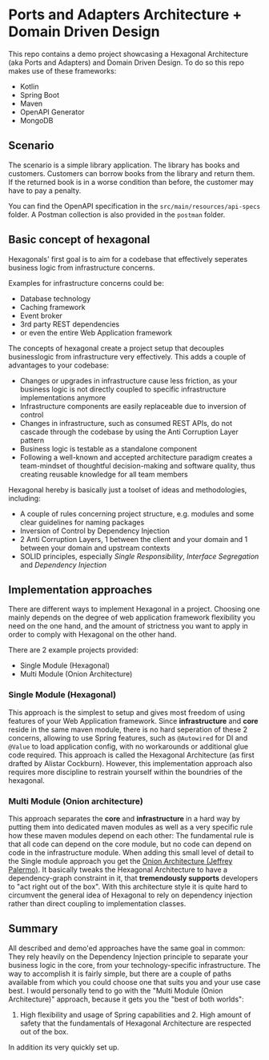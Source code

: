 # Ports and Adapters Architecture + Domain Driven Design

This repo contains a demo project showcasing a Hexagonal Architecture (aka Ports and Adapters) and Domain Driven Design.
To do so this repo makes use of these frameworks:

* Kotlin
* Spring Boot
* Maven
* OpenAPI Generator
* MongoDB

## Scenario

The scenario is a simple library application. The library has books and customers. Customers can borrow books from the library and return them.
If the returned book is in a worse condition than before, the customer may have to pay a penalty. 

You can find the OpenAPI specification in the `src/main/resources/api-specs` folder.
A Postman collection is also provided in the `postman` folder.

## Basic concept of hexagonal

Hexagonals' first goal is to aim for a codebase that effectively seperates business logic from infrastructure concerns.

Examples for infrastructure concerns could be:

* Database technology
* Caching framework
* Event broker
* 3rd party REST dependencies
* or even the entire Web Application framework

The concepts of hexagonal create a project setup that decouples businesslogic from infrastructure very effectively. This adds a couple of 
advantages to your codebase:

* Changes or upgrades in infrastructure cause less friction, as your business logic is not directly coupled to specific infrastructure implementations anymore
* Infrastructure components are easily replaceable due to inversion of control
* Changes in infrastructure, such as consumed REST APIs, do not cascade through the codebase by using the Anti Corruption Layer pattern
* Business logic is testable as a standalone component
* Following a well-known and accepted architecture paradigm creates a team-mindset of thoughtful decision-making and software quality, thus creating reusable knowledge for all team members

Hexagonal hereby is basically just a toolset of ideas and methodologies, including: 

* A couple of rules concerning project structure, e.g. modules and some clear guidelines for naming packages
* Inversion of Control by Dependency Injection
* 2 Anti Corruption Layers, 1 between the client and your domain and 1 between your domain and upstream contexts
* SOLID principles, especially _Single Responsibility_, _Interface Segregation_ and _Dependency Injection_

## Implementation approaches

There are different ways to implement Hexagonal in a project. Choosing one mainly depends on the degree of web application framework flexibility you need on the one hand, and the
amount of strictness you want to apply in order to comply with Hexagonal on the other hand.

There are 2 example projects provided:

* Single Module (Hexagonal)
* Multi Module (Onion Architecture)

### Single Module (Hexagonal)

This approach is the simplest to setup and gives most freedom of using features of your Web Application framework. 
Since __infrastructure__ and __core__ reside in the same maven module, there is no hard seperation of these 2 concerns, allowing to use 
Spring features, such as `@Autowired` for DI and `@Value` to load application config, with no workarounds or additional glue code required. This approach is called the Hexagonal Architecture (as first drafted by Alistar Cockburn). 
However, this implementation approach also requires more discipline to restrain yourself within the boundries of the hexagonal. 

### Multi Module (Onion architecture)

This approach separates the __core__ and __infrastructure__ in a hard way by putting them into dedicated maven modules as well as a very specific rule how these maven 
modules depend on each other: The fundamental rule is that all code can depend on the core module, but no code can depend on code in the infrastructure module. 
When adding this small level of detail to the Single module approach you get the [Onion Architecture (Jeffrey Palermo)](https://jeffreypalermo.com/2008/07/the-onion-architecture-part-1/). 
It basically tweaks the Hexagonal Architecture to have a dependency-graph constraint in it, that __tremendously supports__ developers to "act right out of the box". 
With this architecture style it is quite hard to circumvent the general idea of Hexagonal to rely on dependency injection rather than direct coupling to implementation classes.

## Summary

All described and demo'ed approaches have the same goal in common: They rely heavily on the Dependency Injection principle to separate your business logic in the core, from your technology-specific infrastructure.
The way to accomplish it is fairly simple, but there are a couple of paths available from which you could choose one that suits you and your use case best. 
I would personally tend to go with the "Multi Module (Onion Architecture)" approach, because it gets you the "best of both worlds": 

1. High flexibility and usage of Spring capabilities and 2. High amount of safety that the fundamentals of Hexagonal Architecture are respected out of the box.

In addition its very quickly set up.
